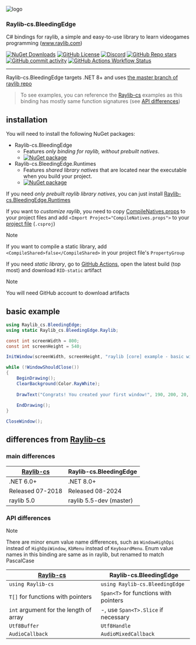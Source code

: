 ![logo](https://raw.githubusercontent.com/danilwhale/Raylib-cs.BleedingEdge/main/Assets/Logo-96.png)

### Raylib-cs.BleedingEdge

C# bindings for raylib, a simple and easy-to-use library to learn videogames programming (www.raylib.com)

[![NuGet Downloads](https://img.shields.io/nuget/dt/Raylib-cs.BleedingEdge?style=flat-square&logo=nuget)](https://www.nuget.org/packages/Raylib-cs.BleedingEdge)
[![GitHub License](https://img.shields.io/github/license/danilwhale/Raylib-cs.BleedingEdge?style=flat-square)](https://github.com/danilwhale/Raylib-cs.BleedingEdge/blob/main/LICENSE)
[![Discord](https://img.shields.io/discord/426912293134270465?style=flat-square&logo=discord&logoColor=white)](https://discord.gg/raylib)
[![GitHub Repo stars](https://img.shields.io/github/stars/danilwhale/Raylib-cs.BleedingEdge?style=flat-square)](https://github.com/danilwhale/Raylib-cs.BleedingEdge/stargazers)
[![GitHub commit activity](https://img.shields.io/github/commit-activity/w/danilwhale/Raylib-cs.BleedingEdge?style=flat-square)](https://github.com/danilwhale/Raylib-cs.BleedingEdge/commits/main/)
[![GitHub Actions Workflow Status](https://img.shields.io/github/actions/workflow/status/danilwhale/Raylib-cs.BleedingEdge/build.yml?style=flat-square&logo=githubactions&logoColor=white)](https://github.com/danilwhale/Raylib-cs.BleedingEdge/actions)

---

Raylib-cs.BleedingEdge targets .NET 8+ and
uses [the master branch of raylib repo](https://github.com/raysan5/raylib/tree/master)

> To see examples, you can reference the [Raylib-cs](https://github.com/chrisdill/raylib-cs) examples
> as this binding has mostly same function signatures (see [API differences](#api-differences))

installation
---

You will need to install the following NuGet packages:

- Raylib-cs.BleedingEdge
    - Features *only binding for raylib, without prebuilt natives*.
    - [![NuGet package](https://img.shields.io/nuget/dt/Raylib-cs.BleedingEdge?style=flat-square&logo=nuget
      )](https://nuget.org/packages/Raylib-cs.BleedingEdge)
- Raylib-cs.BleedingEdge.Runtimes
    - Features *shared library natives* that are located near the executable when you build your project.
    - [![NuGet package](https://img.shields.io/nuget/dt/Raylib-cs.BleedingEdge.Runtimes?style=flat-square&logo=nuget
      )](https://nuget.org/packages/Raylib-cs.BleedingEdge.Runtimes)

If you need *only prebuilt raylib library natives*, you can just
install [Raylib-cs.BleedingEdge.Runtimes](https://nuget.org/packages/Raylib-cs.BleedingEdge.Runtimes)

If you want to *customize raylib*, you need to
copy [CompileNatives.props](https://raw.githubusercontent.com/danilwhale/Raylib-cs.BleedingEdge/refs/heads/main/Raylib-cs.BleedingEdge.Native/CompileNatives.props)
to your project files and add `<Import Project="CompileNatives.props">` to
your [project file](https://raw.githubusercontent.com/danilwhale/Raylib-cs.BleedingEdge/refs/heads/main/Raylib-cs.BleedingEdge.Native/Raylib-cs.BleedingEdge.Native.csproj)
(`.csproj`)
> [!NOTE]
> If you want to compile a static library,
> add `<CompileShared>false</CompileShared>` in your project file's `PropertyGroup`

If you need *static library*,
go
to [GitHub Actions](https://github.com/danilwhale/Raylib-cs.BleedingEdge/actions/workflows/build-static-natives.yaml),
open the latest build (top most) and download `RID-static` artifact
> [!NOTE]
> You will need GitHub account to download artifacts

basic example
---

```csharp
using Raylib_cs.BleedingEdge;
using static Raylib_cs.BleedingEdge.Raylib;

const int screenWidth = 800;
const int screenHeight = 540;

InitWindow(screenWidth, screenHeight, "raylib [core] example - basic window");

while (!WindowShouldClose())
{
    BeginDrawing();
    ClearBackground(Color.RayWhite);
    
    DrawText("Congrats! You created your first window!", 190, 200, 20, Color.LightGray);
    
    EndDrawing();
}

CloseWindow();
```

differences from [Raylib-cs](https://github.com/ChrisDill/Raylib-cs)
---

### main differences

| [Raylib-cs](https://github.com/chrisdill/raylib-cs) | Raylib-cs.BleedingEdge  |
|-----------------------------------------------------|-------------------------|
| .NET 6.0+                                           | .NET 8.0+               |
| Released 07-2018                                    | Released 08-2024        |
| raylib 5.0                                          | raylib 5.5-dev (master) |

### API differences

> [!NOTE]
> There are minor enum value name differences, such as `WindowHighDpi` instead of `HighDpiWindow`,
> `KbMenu` instead of `KeyboardMenu`. Enum value names in this binding are same as in raylib,
> but renamed to match PascalCase

| [Raylib-cs](https://github.com/chrisdill/raylib-cs) | Raylib-cs.BleedingEdge                |
|-----------------------------------------------------|---------------------------------------|
| `using Raylib-cs`                                   | `using Raylib-cs.BleedingEdge`        |
| `T[]` for functions with pointers                   | `Span<T>` for functions with pointers |
| `int` argument for the length of array              | -, use `Span<T>.Slice` if necessary   |
| `Utf8Buffer`                                        | `Utf8Handle`                          |
| `AudioCallback`                                     | `AudioMixedCallback`                  |
